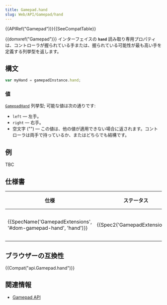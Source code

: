 ```yaml
---
title: Gamepad.hand
slug: Web/API/Gamepad/hand
---
```


{{APIRef("Gamepad")}}{{SeeCompatTable}}

{{domxref("Gamepad")}} インターフェイスの **`hand`** 読み取り専用プロパティは、コントローラが握られている手または、握られている可能性が最も高い手を定義する列挙型を返します。

## 構文

```js
var myHand = gamepadInstance.hand;
```

### 値

[`GamepadHand`](https://w3c.github.io/gamepad/extensions.html#gamepadhand-enum) 列挙型; 可能な値は次の通りです:

- `left` — 左手。
- `right` — 右手。
- 空文字 ("") — この値は、他の値が適用できない場合に返されます。コントローラは両手で持っているか、またはどちらでも結構です。

## 例

TBC

## 仕様書

| 仕様                                                                                 | ステータス                               | 備考     |
| ------------------------------------------------------------------------------------ | ---------------------------------------- | -------- |
| {{SpecName('GamepadExtensions', '#dom-gamepad-hand', 'hand')}} | {{Spec2('GamepadExtensions')}} | 初回定義 |

## ブラウザーの互換性

{{Compat("api.Gamepad.hand")}}

## 関連情報

- [Gamepad API](/ja/docs/Web/API/Gamepad_API)
